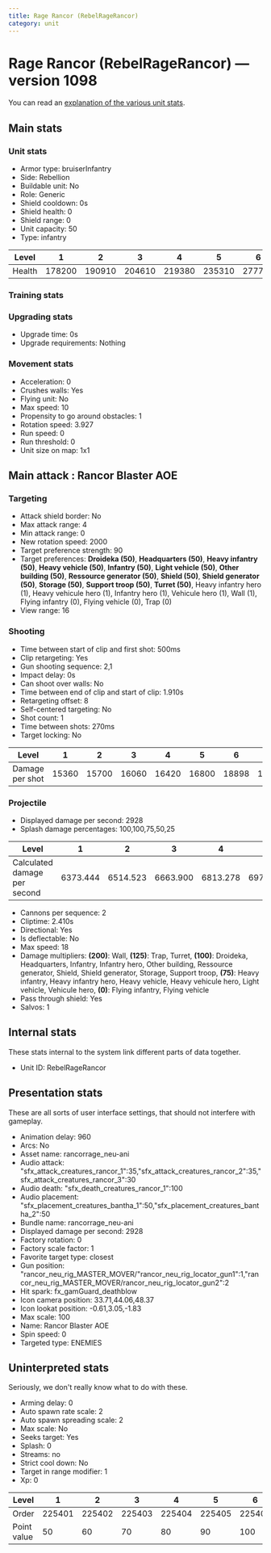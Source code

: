 ```yaml
---
title: Rage Rancor (RebelRageRancor)
category: unit
---
```


# Rage Rancor (RebelRageRancor) — version 1098

You can read an [explanation  of the various unit stats](unitexplained.md).

## Main stats

### Unit stats

  * Armor type: bruiserInfantry
  * Side: Rebellion
  * Buildable unit: No
  * Role: Generic
  * Shield cooldown: 0s
  * Shield health: 0
  * Shield range: 0
  * Unit capacity: 50
  * Type: infantry

|Level |1     |2     |3     |4     |5     |6     |7     |8     |9     |10    |
|------|------|------|------|------|------|------|------|------|------|------|
|Health|178200|190910|204610|219380|235310|277750|298155|349296|375264|393125|


### Training stats


### Upgrading stats

  * Upgrade time: 0s
  * Upgrade requirements: Nothing

### Movement stats

  * Acceleration: 0
  * Crushes walls: Yes
  * Flying unit: No
  * Max speed: 10
  * Propensity to go around obstacles: 1
  * Rotation speed: 3.927
  * Run speed: 0
  * Run threshold: 0
  * Unit size on map: 1x1

## Main attack : Rancor Blaster AOE

### Targeting

  * Attack shield border: No
  * Max attack range: 4
  * Min attack range: 0
  * New rotation speed: 2000
  * Target preference strength: 90
  * Target preferences: **Droideka (50)**, **Headquarters (50)**, **Heavy infantry (50)**, **Heavy vehicle (50)**, **Infantry (50)**, **Light vehicle (50)**, **Other building (50)**, **Ressource generator (50)**, **Shield (50)**, **Shield generator (50)**, **Storage (50)**, **Support troop (50)**, **Turret (50)**, Heavy infantry hero (1), Heavy vehicule hero (1), Infantry hero (1), Vehicule hero (1), Wall (1), Flying infantry (0), Flying vehicle (0), Trap (0)
  * View range: 16

### Shooting

  * Time between start of clip and first shot: 500ms
  * Clip retargeting: Yes
  * Gun shooting sequence: 2,1
  * Impact delay: 0s
  * Can shoot over walls: No
  * Time between end of clip and start of clip: 1.910s
  * Retargeting offset: 8
  * Self-centered targeting: No
  * Shot count: 1
  * Time between shots: 270ms
  * Target locking: No

|Level          |1    |2    |3    |4    |5    |6    |7    |8    |9    |10   |
|---------------|-----|-----|-----|-----|-----|-----|-----|-----|-----|-----|
|Damage per shot|15360|15700|16060|16420|16800|18898|19338|21576|22080|23525|


### Projectile

  * Displayed damage per second: 2928
  * Splash damage percentages: 100,100,75,50,25

|Level                       |1       |2       |3       |4       |5       |6       |7       |8       |9       |10      |
|----------------------------|--------|--------|--------|--------|--------|--------|--------|--------|--------|--------|
|Calculated damage per second|6373.444|6514.523|6663.900|6813.278|6970.954|7841.494|8024.066|8952.697|9161.826|9761.411|


  * Cannons per sequence: 2
  * Cliptime: 2.410s
  * Directional: Yes
  * Is deflectable: No
  * Max speed: 18
  * Damage multipliers: **(200)**: Wall, **(125)**: Trap, Turret, **(100)**: Droideka, Headquarters, Infantry, Infantry hero, Other building, Ressource generator, Shield, Shield generator, Storage, Support troop, **(75)**: Heavy infantry, Heavy infantry hero, Heavy vehicle, Heavy vehicule hero, Light vehicle, Vehicule hero, **(0)**: Flying infantry, Flying vehicle
  * Pass through shield: Yes
  * Salvos: 1

## Internal stats

These stats internal to the system link different parts of data together.

  * Unit ID: RebelRageRancor

## Presentation stats

These are all sorts of user interface settings, that should not interfere with gameplay.

  * Animation delay: 960
  * Arcs: No
  * Asset name: rancorrage_neu-ani
  * Audio attack: "sfx_attack_creatures_rancor_1":35,"sfx_attack_creatures_rancor_2":35,"sfx_attack_creatures_rancor_3":30
  * Audio death: "sfx_death_creatures_rancor_1":100
  * Audio placement: "sfx_placement_creatures_bantha_1":50,"sfx_placement_creatures_bantha_2":50
  * Bundle name: rancorrage_neu-ani
  * Displayed damage per second: 2928
  * Factory rotation: 0
  * Factory scale factor: 1
  * Favorite target type: closest
  * Gun position: "rancor_neu_rig_MASTER_MOVER/"rancor_neu_rig_locator_gun1":1,"rancor_neu_rig_MASTER_MOVER/rancor_neu_rig_locator_gun2":2
  * Hit spark: fx_gamGuard_deathblow
  * Icon camera position: 33.71,44.06,48.37
  * Icon lookat position: -0.61,3.05,-1.83
  * Max scale: 100
  * Name: Rancor Blaster AOE
  * Spin speed: 0
  * Targeted type: ENEMIES

## Uninterpreted stats

Seriously, we don't really know what to do with these.

  * Arming delay: 0
  * Auto spawn rate scale: 2
  * Auto spawn spreading scale: 2
  * Max scale: No
  * Seeks target: Yes
  * Splash: 0
  * Streams: no
  * Strict cool down: No
  * Target in range modifier: 1
  * Xp: 0

|Level      |1     |2     |3     |4     |5     |6     |7     |8     |9     |10    |
|-----------|------|------|------|------|------|------|------|------|------|------|
|Order      |225401|225402|225403|225404|225405|225406|225407|225408|225409|225410|
|Point value|50    |60    |70    |80    |90    |100   |110   |120   |130   |150   |


